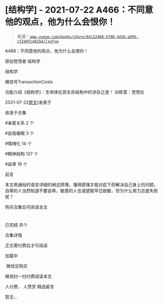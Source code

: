 # [结构学] - 2021-07-22 A466：不同意他的观点，他为什么会恨你！

> 来源：[`www.yuque.com/books/share/641124b8-5f80-4d26-a995-cf244fceb154/lyufyw`](https://www.yuque.com/books/share/641124b8-5f80-4d26-a995-cf244fceb154/lyufyw)



A466：不同意他的观点，他为什么会恨你！ 

原创觉悟者 结构学 

结构学 

微信号TransactionCosts 

功能介绍《结构学》：生命体在其生存结构中的求存之道！ 训练营：觉悟社 

2021-07-22[原文](https://mp.weixin.qq.com/s?__biz=MzIzMDYwOTM0Mg==&mid=2247486017&idx=1&sn=c43fc42bef087329cbd30efe3cfac9c1&chksm=e8b19290dfc61b868ecab28cc923eaf39a3fa4af90166d41bdaeeab0cbb1c450f46963c7a537#rd))发表于 

收录于合集 

#亲密关系 2 个 

#自我催眠 3 个 

#情绪化 14 个 

#精神结构 127 个 

#自卑 18 个 

前言 

本文用通俗的语言详细的阐述原理，懂得原理才能对症下药解决自己身上的问题。自卑的人当然知道不要自卑，敏感的人也渴望能早日脱敏，但为什么努力总是失败呢？ 

购买合集后可阅读全文 

# 

已完结 共个 

合集详情 

正文需付费后才可阅读 

加载中 

 微信豆购买 

微信扫一扫付费阅读本文 

人付费， 人赞赏 <ne-h3 id="pLfg9" data-lake-id="pLfg9"><ne-heading-ext><ne-heading-anchor></ne-heading-anchor><ne-heading-fold></ne-heading-fold></ne-heading-ext><ne-heading-content>精选留言</ne-heading-content></ne-h3> 

暂无...